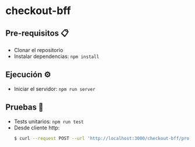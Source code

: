 # checkout-bff

## Pre-requisitos 📋

- Clonar el repositorio
- Instalar dependencias: `npm install`

## Ejecución ⚙️

- Iniciar el servidor: `npm run server`

## Pruebas 🚩

- Tests unitarios: `npm run test`
- Desde cliente http:
  ```bash
  $ curl --request POST --url 'http://localhost:3000/checkout-bff/products?page=1&size=3¤cy=USD&query=a'

  ```
